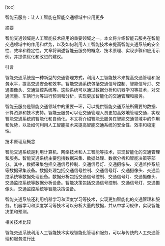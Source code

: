 
[toc]                    
                
                
智能云服务：让人工智能在智能交通领域中应用更多

摘要

智能交通领域是人工智能技术应用的重要领域之一。本文将介绍智能云服务在智能交通领域中的作用和优势，以及如何利用人工智能技术来提高智能交通系统的安全性、效率和稳定性。文章将阐述智能云服务的概念、技术原理、实现步骤和应用示例，并提供优化和改进的建议。

引言

智能交通系统是一种新型的交通管理方式，利用人工智能技术来提高交通管理和服务水平，提高交通安全和效率。智能交通系统包括交通信号控制、智能信号灯、交通摄像头、交通监控系统等。这些系统可以通过数据分析和机器学习等技术，对交通流量、车辆行为等进行预测和分析，实现更加智能化的交通管理和服务。

智能云服务是智能交通领域中的重要一环，可以提供智能交通系统所需要的数据、计算资源和技术支持。智能云服务可以让交通管理人员更加高效地管理交通，实现智能交通系统的智能化和自动化。本文将介绍智能云服务在智能交通领域中的作用和优势，以及如何利用人工智能技术来提高智能交通系统的安全性、效率和稳定性。

技术原理及概念

智能交通系统是利用计算机、网络技术和人工智能等技术，实现智能化的交通管理和服务。智能交通系统主要包括数据采集、数据处理、数据分析和智能决策等部分。其中，数据采集包括交通信号控制、交通信号灯、交通摄像头、交通监控系统等数据采集设备。数据处理包括交通信号控制、交通信号灯、交通摄像头、交通监控系统等数据处理设备。数据分析包括交通信号控制、交通信号灯、交通摄像头、交通监控系统等数据分析设备。智能决策包括交通信号控制、交通信号灯、交通摄像头、交通监控系统等智能决策设备。

智能交通系统还利用机器学习和深度学习等技术，实现更加智能化的交通管理和服务。机器学习和深度学习等技术可以分析大量的数据，并从中学习规律，实现智能决策和预测。

相关技术比较

智能交通系统利用人工智能技术实现智能化管理和服务，可以与传统的人工交通管理和服务进行比

